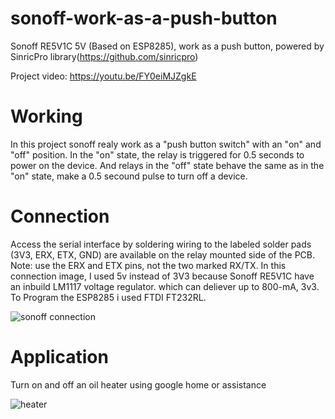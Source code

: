 # sonoff-work-as-a-push-button
Sonoff RE5V1C 5V (Based on ESP8285), work as a push button, powered by SinricPro library(https://github.com/sinricpro)

Project video: https://youtu.be/FY0eiMJZgkE


# Working
In this project sonoff realy work as a "push button switch" with an "on" and "off" position. 
In the "on" state, the relay is triggered for 0.5 seconds to power on the device.
And relays in the "off" state behave the same as in the "on" state, make a 0.5 secound pulse to turn off a device. 

# Connection
Access the serial interface by soldering wiring to the labeled solder pads (3V3, ERX, ETX, GND) are available on the relay mounted side of the PCB. Note: use the ERX and ETX pins, not the two marked RX/TX. 
In this connection image, I used 5v instead of 3V3 because Sonoff RE5V1C have an inbuild LM1117 voltage regulator. which can deliever up to 800-mA, 3v3.
To Program the ESP8285 i used FTDI FT232RL.

![sonoff connection](https://user-images.githubusercontent.com/77229506/110124905-098bea00-7e06-11eb-8299-4438df0a30cc.jpg)

# Application
Turn on and off an oil heater using google home or assistance

![heater](https://user-images.githubusercontent.com/77229506/110241355-ad56d080-7f93-11eb-83cb-77bf0fe1e415.jpg)



